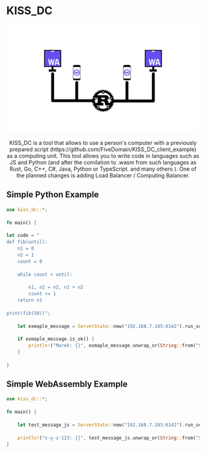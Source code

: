# KISS_DC


 ![alt](https://github.com/FiveDomain/kiss_dc/blob/master/logo.png?raw=true)

<p align="center">
KISS_DC is a tool that allows to use a person's computer with a previously prepared script (https://github.com/FiveDomain/KISS_DC_client_example) as a computing unit. This tool allows you to write code in languages such as JS and Python (and after the comilation to .wasm from such languages as Rust, Go, C++, C#, Java, Python or TypeScript. and many others ). One of the planned changes is adding Load Balancer / Computing Balancer.
</p>

## Simple Python Example 
```rust
use kiss_dc::*;

fn main() {

let code = "
def fib(until):
    n1 = 0
    n2 = 1
    count = 0

    while count < until:

        n1, n2 = n2, n1 + n2
        count += 1
    return n1

print(fib(50))";

    let exmaple_message = ServerState::new("192.168.7.105:6142").run_server(code, "Madzia", "python");

    if exmaple_message.is_ok() {
        println!("Marek: {}", exmaple_message.unwrap_or(String::from("ServerFuction Crashed")));
    }
    
}

```
## Simple WebAssembly Example 

```rust
use kiss_dc::*;

fn main() {

    let test_message_js = ServerState::new("192.168.7.103:6142").run_server_wasm("x-y-z-123", "kiss_dc_wasm_module.wasm");

    println!("x-y-z-123: {}", test_message_js.unwrap_or(String::from("ServerFuction Crashed")));
}

```
